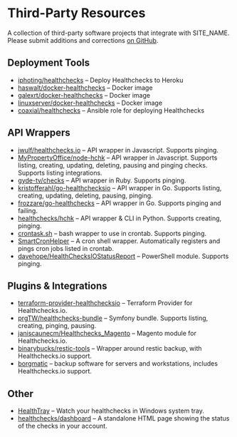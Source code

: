 # Third-Party Resources

A collection of third-party software projects that integrate with SITE_NAME.
Please submit additions and corrections
[on GitHub](https://github.com/healthchecks/healthchecks/issues).

## Deployment Tools

* [iphoting/healthchecks](https://github.com/iphoting/healthchecks/) – Deploy Healthchecks to Heroku
* [haswalt/docker-healthchecks](https://github.com/haswalt/docker-healthchecks) – Docker image
* [galexrt/docker-healthchecks](https://github.com/galexrt/docker-healthchecks) – Docker image
* [linuxserver/docker-healthchecks](https://github.com/linuxserver/docker-healthchecks) – Docker image
* [coaxial/healthchecks](https://galaxy.ansible.com/coaxial/healthchecks) – Ansible role for deploying Healthchecks

## API Wrappers

* [jwulf/healthchecks.io](https://github.com/jwulf/healthchecks.io) – API wrapper in Javascript. Supports pinging.
* [MyPropertyOffice/node-hchk](https://github.com/MyPropertyOffice/node-hchk) –  API wrapper in Javascript. Supports listing, creating, updating, deleting, pausing and pinging checks. Supports listing integrations.
* [gyde-tv/checks](https://github.com/gyde-tv/checks) – API wrapper in Ruby. Supports pinging.
* [kristofferahl/go-healthchecksio](https://github.com/kristofferahl/go-healthchecksio) – API wrapper in Go. Supports listing, creating, updating, deleting, pausing, pinging.
* [frozzare/go-healthchecks](https://github.com/frozzare/go-healthchecks) – API wrapper in Go. Supports pinging and failing.
* [healthchecks/hchk](https://github.com/healthchecks/hchk) – API wrapper & CLI in Python. Supports creating, pinging.
* [crontask.sh](https://github.com/pforret/crontask) – bash wrapper to use in crontab. Supports pinging.
* [SmartCronHelper](https://gitlab.science.ru.nl/bram/sch) – A cron shell wrapper. Automatically registers and pings cron jobs listed in crontab.
* [davehope/HealthChecksIOStatusReport](https://github.com/davehope/HealthChecksIOStatusReport) – PowerShell module. Supports pinging.

## Plugins & Integrations

* [terraform-provider-healthchecksio](https://github.com/kristofferahl/terraform-provider-healthchecksio) – Terraform Provider for Healthchecks.io.
* [prgTW/healthchecks-bundle](https://github.com/prgTW/healthchecks-bundle) – Symfony bundle. Supports listing, creating, pinging, pausing.
* [janiscaunecm/Healthchecks_Magento](https://github.com/janiscaunecm/Healthchecks_Magento) – Magento module for Healthchecks.io.
* [binarybucks/restic-tools](https://github.com/binarybucks/restic-tools) – Wrapper around restic backup, with Healthchecks.io support.
* [borgmatic](https://torsion.org/borgmatic/docs/how-to/monitor-your-backups/#healthchecks-hook) – backup software for servers and workstations, includes Healthchecks.io support.

## Other

* [HealthTray](https://github.com/taylus/HealthTray) – Watch your healthchecks in Windows system tray.
* [healthchecks/dashboard](https://github.com/healthchecks/dashboard) – A standalone HTML page showing the status of the checks in your account.
